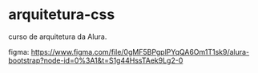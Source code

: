 # arquitetura-css
curso de arquitetura da Alura. 

figma: https://www.figma.com/file/0gMF5BPgplPYqQA6Om1T1sk9/alura-bootstrap?node-id=0%3A1&t=S1g44HssTAek9Lg2-0